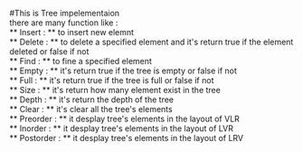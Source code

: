 #This is Tree impelementaion <br />
there are many function like : <br/>
** Insert : ** to insert new elemnt<br/>
** Delete : ** to delete a specified element and it's return true if the element deleted or false if not <br/>
** Find : ** to fine a specified element <br>
** Empty : ** it's return true if the tree is empty or false if not <br/>
** Full : ** it's return true if the tree is full or false if not<br/>
** Size : ** it's return how many element exist in the tree<br/>
** Depth : ** it's return the depth of the tree<br>
** Clear : ** it's clear all the tree's elements<br>
** Preorder : ** it desplay tree's elements in the layout of VLR<br/>
** Inorder : ** it desplay tree's elements in the layout of LVR<br/>
** Postorder : ** it desplay tree's elements in the layout of LRV<br/>

